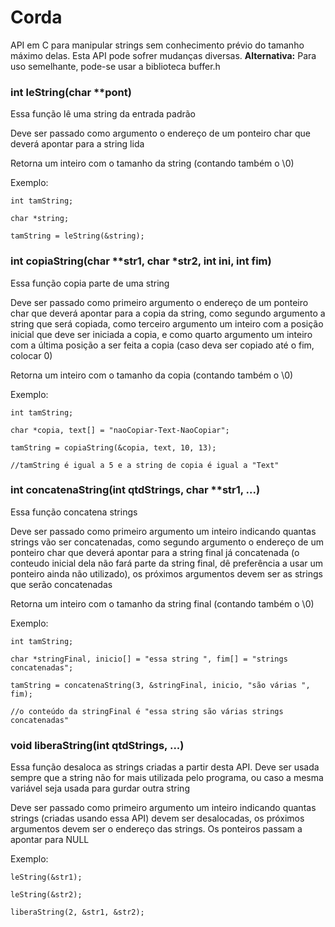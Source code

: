 # Corda
API em C para manipular strings sem conhecimento prévio do tamanho máximo delas. Esta API pode sofrer mudanças diversas.
**Alternativa:**
Para uso semelhante, pode-se usar a biblioteca buffer.h

### int leString(char **pont)
Essa função lê uma string da entrada padrão

Deve ser passado como argumento o endereço de um ponteiro char que deverá apontar para a string lida

Retorna um inteiro com o tamanho da string (contando também o \0)

Exemplo:

`int tamString;`

`char *string;`

`tamString = leString(&string);`

### int copiaString(char **str1, char *str2, int ini, int fim)
Essa função copia parte de uma string

Deve ser passado como primeiro argumento o endereço de um ponteiro char que deverá apontar para a copia da string, como segundo argumento a string que será copiada, como terceiro argumento um inteiro com a posição inicial que deve ser iniciada a copia, e como quarto argumento um inteiro com a última posição a ser feita a copia (caso deva ser copiado até o fim, colocar 0)

Retorna um inteiro com o tamanho da copia (contando também o \0)

Exemplo:

`int tamString;`

`char *copia, text[] = "naoCopiar-Text-NaoCopiar";`

`tamString = copiaString(&copia, text, 10, 13);`

`//tamString é igual a 5 e a string de copia é igual a "Text"`

### int concatenaString(int qtdStrings, char **str1, ...)
Essa função concatena strings

Deve ser passado como primeiro argumento um inteiro indicando quantas strings vão ser concatenadas, como segundo argumento o endereço de um ponteiro char que deverá apontar para a string final já concatenada (o conteudo inicial dela não fará parte da string final, dê preferência a usar um ponteiro ainda não utilizado), os próximos argumentos devem ser as strings que serão concatenadas

Retorna um inteiro com o tamanho da string final (contando também o \0)

Exemplo:

`int tamString;`

`char *stringFinal, inicio[] = "essa string ", fim[] = "strings concatenadas";`

`tamString = concatenaString(3, &stringFinal, inicio, "são várias ", fim);`

`//o conteúdo da stringFinal é "essa string são várias strings concatenadas"`

### void liberaString(int qtdStrings, ...)
Essa função desaloca as strings criadas a partir desta API. Deve ser usada sempre que a string não for mais utilizada pelo programa, ou caso a mesma variável seja usada para gurdar outra string

Deve ser passado como primeiro argumento um inteiro indicando quantas strings (criadas usando essa API) devem ser desalocadas, os próximos argumentos devem ser o endereço das strings. Os ponteiros passam a apontar para NULL

Exemplo:

`leString(&str1);`

`leString(&str2);`

`liberaString(2, &str1, &str2);`
